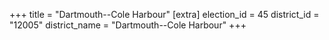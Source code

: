 +++
title = "Dartmouth--Cole Harbour"
[extra]
election_id = 45
district_id = "12005"
district_name = "Dartmouth--Cole Harbour"
+++
